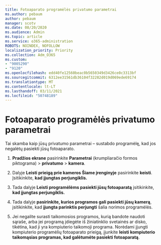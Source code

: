 ```yaml
---
title: Fotoaparato programėlės privatumo parametrai
ms.author: pebaum
author: pebaum
manager: scotv
ms.date: 08/20/2020
ms.audience: Admin
ms.topic: article
ms.service: o365-administration
ROBOTS: NOINDEX, NOFOLLOW
localization_priority: Priority
ms.collection: Adm_O365
ms.custom:
- "9005290"
- "9120"
ms.openlocfilehash: edd40fe12560beac0b5650349d3426ce0c3313bf
ms.sourcegitcommit: 6312ee31561db36104f32282d019d069ede69174
ms.translationtype: MT
ms.contentlocale: lt-LT
ms.lasthandoff: 03/11/2021
ms.locfileid: "50748189"
---
```

# <a name="camera-app-privacy-settings"></a>Fotoaparato programėlės privatumo parametrai

Tai skamba kaip jūsų privatumo parametrai – sustabdo programėlę, kad jos negalėtų pasiekti jūsų fotoaparato.

1.  **Pradžios ekrane** pasirinkite **Parametrai** (krumpliaračio formos piktograma) > **privatumo**  >  **kamera**.

2.  Dalyje **Leisti prieigą prie kameros Šiame įrenginyje** pasirinkite **keisti**. Įsitikinkite, **kad įjungtas perjungiklis.**

3.  Tada dalyje **Leisti programėlėms pasiekti jūsų fotoaparatą** įsitikinkite, **kad įjungtas perjungiklis.**

4.  Tada dalyje **pasirinkite, kurios programos gali pasiekti jūsų kamerą**, įsitikinkite, kad **įjungta parinktis perjungti** šalia norimos programėlės.

5.  Jei negalite surasti taikomosios programos, kurią bandote naudoti sąraše, arba jei programą įdiegėte iš žiniatinklio svetainės ar disko, tikėtina, kad ji yra kompiuterio taikomoji programa. Norėdami įjungti kompiuterio programėlių fotoaparato prieigą, įjunkite **leisti kompiuterio taikomąsias programas, kad galėtumėte pasiekti fotoaparatą**.